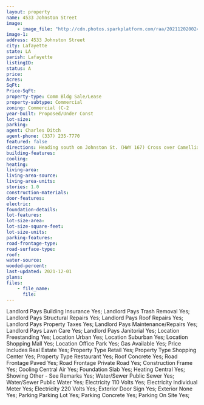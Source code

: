 ```yaml
---
layout: property
name: 4533 Johnston Street 
image:
    - image_file: "http://cdn.photos.sparkplatform.com/raa/20211202002444903258000000.jpg"
image-1:
address: 4533 Johnston Street 
city: Lafayette
state: LA
parish: Lafayette
listingID: 
status: A
price: 
Acres: 
SqFt: 
Price-SqFt: 
property-type: Comm Bldg Sale/Lease
property-subtype: Commercial
zoning: Commercial (C-2
year-built: Proposed/Under Const
lot-size: 
parking: 
agent: Charles Ditch
agent-phone: (337) 235-7770
featured: false
directions: Heading south on Johnston St. (HWY 167) Cross over Camellia BLVD and The Forum will be on your left.
building-features: 
cooling: 
heating: 
living-area: 
living-area-source: 
living-area-units: 
stories: 1.0
construction-materials: 
door-features: 
electric: 
foundation-details: 
lot-features: 
lot-size-area: 
lot-size-square-feet: 
lot-size-units: 
parking-features: 
road-frontage-type: 
road-surface-type: 
roof: 
water-source: 
wooded-percent: 
last-updated: 2021-12-01
plans: 
files:
    - file_name:
      file:
---
```

Landlord Pays	Building Insurance	Yes;
Landlord Pays	Trash Removal	Yes;
Landlord Pays	Structural Repairs	Yes;
Landlord Pays	Roof Repairs	Yes;
Landlord Pays	Property Taxes	Yes;
Landlord Pays	Maintenance/Repairs	Yes;
Landlord Pays	Lawn Care	Yes;
Landlord Pays	Janitorial	Yes;
Location	Freestanding	Yes;
Location	Urban	Yes;
Location	Suburban	Yes;
Location	Shopping Mall	Yes;
Location	Office Park	Yes;
Gas	Available	Yes;
Price Includes	Real Estate	Yes;
Property Type	Retail	Yes;
Property Type	Shopping Center	Yes;
Property Type	Restaurant	Yes;
Roof	Concrete	Yes;
Road Frontage	Paved	Yes;
Road Frontage	Private Road	Yes;
Construction	Frame	Yes;
Cooling	Central Air	Yes;
Foundation	Slab	Yes;
Heating	Central	Yes;
Showing	Other - See Remarks	Yes;
Water/Sewer	Public Sewer	Yes;
Water/Sewer	Public Water	Yes;
Electricity	110 Volts	Yes;
Electricity	Individual Meter	Yes;
Electricity	220 Volts	Yes;
Exterior	Door Sign	Yes;
Exterior	None	Yes;
Parking	Parking Lot	Yes;
Parking	Concrete	Yes;
Parking	On Site	Yes;

